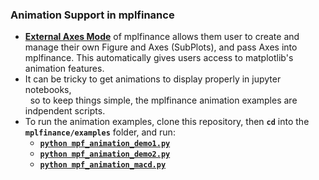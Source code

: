 ### Animation Support in mplfinance

* [**External Axes Mode**](https://github.com/matplotlib/mplfinance/blob/master/markdown/subplots.md#external-axes-method) of mplfinance allows them user to create and manage their own Figure and Axes (SubPlots), and pass Axes into mplfinance.  This automatically gives users access to matplotlib's animation features.
* It can be tricky to get animations to display properly in jupyter notebooks,<br>&nbsp; so to keep things simple, the mplfinance animation examples are indpendent scripts.
* To run the animation examples, clone this repository, then **`cd`** into the **`mplfinance/examples`** folder, and run:
  - [**`python mpf_animation_demo1.py`**](https://github.com/matplotlib/mplfinance/blob/master/examples/mpf_animation_demo1.py)
  - [**`python mpf_animation_demo2.py`**](https://github.com/matplotlib/mplfinance/blob/master/examples/mpf_animation_demo2.py)
  - [**`python mpf_animation_macd.py`**](https://github.com/matplotlib/mplfinance/blob/master/examples/mpf_animation_macd.py)
    
